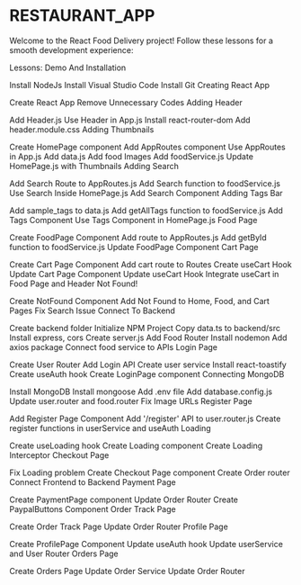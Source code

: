 # RESTAURANT_APP
Welcome to the React Food Delivery project! Follow these lessons for a smooth development experience:

Lessons:
Demo And Installation

Install NodeJs
Install Visual Studio Code
Install Git
Creating React App

Create React App
Remove Unnecessary Codes
Adding Header

Add Header.js
Use Header in App.js
Install react-router-dom
Add header.module.css
Adding Thumbnails

Create HomePage component
Add AppRoutes component
Use AppRoutes in App.js
Add data.js
Add food Images
Add foodService.js
Update HomePage.js with Thumbnails
Adding Search

Add Search Route to AppRoutes.js
Add Search function to foodService.js
Use Search Inside HomePage.js
Add Search Component
Adding Tags Bar

Add sample_tags to data.js
Add getAllTags function to foodService.js
Add Tags Component
Use Tags Component in HomePage.js
Food Page

Create FoodPage Component
Add route to AppRoutes.js
Add getById function to foodService.js
Update FoodPage Component
Cart Page

Create Cart Page Component
Add cart route to Routes
Create useCart Hook
Update Cart Page Component
Update useCart Hook
Integrate useCart in Food Page and Header
Not Found!

Create NotFound Component
Add Not Found to Home, Food, and Cart Pages
Fix Search Issue
Connect To Backend

Create backend folder
Initialize NPM Project
Copy data.ts to backend/src
Install express, cors
Create server.js
Add Food Router
Install nodemon
Add axios package
Connect food service to APIs
Login Page

Create User Router
Add Login API
Create user service
Install react-toastify
Create useAuth hook
Create LoginPage component
Connecting MongoDB

Install MongoDB
Install mongoose
Add .env file
Add database.config.js
Update user.router and food.router
Fix Image URLs
Register Page

Add Register Page Component
Add '/register' API to user.router.js
Create register functions in userService and useAuth
Loading

Create useLoading hook
Create Loading component
Create Loading Interceptor
Checkout Page

Fix Loading problem
Create Checkout Page component
Create Order router
Connect Frontend to Backend
Payment Page

Create PaymentPage component
Update Order Router
Create PaypalButtons Component
Order Track Page

Create Order Track Page
Update Order Router
Profile Page

Create ProfilePage Component
Update useAuth hook
Update userService and User Router
Orders Page

Create Orders Page
Update Order Service
Update Order Router

